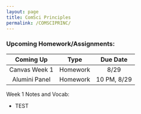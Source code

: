 ```yaml
---
layout: page
title: ComSci Principles
permalink: /COMSCIPRINC/
---
```



### Upcoming Homework/Assignments:

| Coming Up     | Type      |    Due Date |
| :----:        |    :----: |     :----:  |
| Canvas Week 1 | Homework  | 8/29        |
| Alumini Panel | Homework  | 10 PM, 8/29 | 
                       
                      

Week 1 Notes and Vocab:
- TEST
